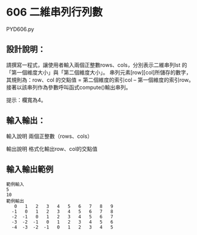 # 606 二維串列行列數
PYD606.py
## 設計說明：
請撰寫一程式，讓使用者輸入兩個正整數rows、cols，分別表示二維串列lst 的「第一個維度大小」與「第二個維度大小」。
串列元素[row][col]所儲存的數字，其規則為：row、col 的交點值 = 第二個維度的索引col – 第一個維度的索引row。
接著以該串列作為參數呼叫函式compute()輸出串列。

提示：欄寬為4。

## 輸入輸出：
輸入說明
兩個正整數（rows、cols）

輸出說明
格式化輸出row、col的交點值

## 輸入輸出範例

```
範例輸入
5
10
範例輸出
   0   1   2   3   4   5   6   7   8   9
  -1   0   1   2   3   4   5   6   7   8
  -2  -1   0   1   2   3   4   5   6   7
  -3  -2  -1   0   1   2   3   4   5   6
  -4  -3  -2  -1   0   1   2   3   4   5
```
